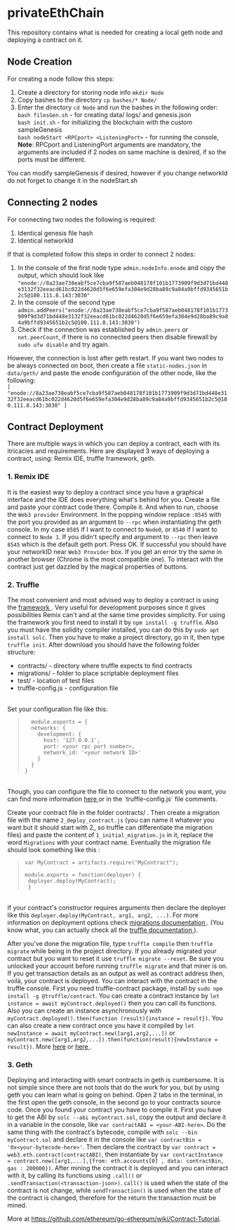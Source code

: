 # privateEthChain


This repository contains what is needed for creating a local geth node and deploying a contract on it.

Node Creation
---
For creating a node follow this steps:

1. Create a directory for storing node info `mkdir Node`
2. Copy bashes to the directory `cp bashes/* Node/`
3. Enter the directory `cd Node` and run the bashes in the following order: <br>
    `bash filesGen.sh` - for creating data/ logs/ and genesis.json <br>
    `bash init.sh` - for initializing the blockchain with the custom sampleGenesis <br>
    `bash nodeStart <RPCport> <ListeningPort>` - for running the console, <b>Note</b>: RPCport and  ListeningPort arguments are mandatory, the arguments are included if 2 nodes on same machine is desired, if so the ports must be different.

You can modify sampleGenesis if desired, however if you change networkId do not forget to change it in the nodeStart.sh

Connecting 2 nodes
---
For connecting two nodes the following is required:
1. Identical genesis file hash
2. Identical networkId

If that is completed follow this steps in order to connect 2 nodes:
1. In the console of the first node type `admin.nodeInfo.enode` and copy the output, which should look like `"enode://8a23ae738eabf5ce7cba9f587aeb048178f101b1773909f9d3d71bd448e3132f32eeacd61bc022d4620d5f6e659efa304e9d28ba89c9a84a9bffd9345651b2c5@100.111.8.143:3030"`
2. In the console of the second type `admin.addPeers("enode://8a23ae738eabf5ce7cba9f587aeb048178f101b1773909f9d3d71bd448e3132f32eeacd61bc022d4620d5f6e659efa304e9d28ba89c9a84a9bffd9345651b2c5@100.111.8.143:3030")`
3. Check if the connection was established by `admin.peers` or `net.peerCount`, if there is no connected peers then disable firewall by `sudo ufw disable` and try again.

However, the connection is lost after geth restart. If you want two nodes to be always connected on boot, then create a file `static-nodes.json` in `data/geth/` and paste the enode configuration of the other node, like the following: <br>
`[
"enode://8a23ae738eabf5ce7cba9f587aeb048178f101b1773909f9d3d71bd448e3132f32eeacd61bc022d4620d5f6e659efa304e9d28ba89c9a84a9bffd9345651b2c5@100.111.8.143:3030"
]`

Contract Deployment
---
There are multiple ways in which you can deploy a contract, each with its itricacies and requirements. Here are displayed 3 ways of deploying a contract, using: Remix IDE, truffle framework, geth. <br>

 <h3>1. Remix IDE </h3>

It is the easiest way to deploy a contract since you have a graphical interface and the IDE does everything what's behind for you. Create a file and paste your contract code there. Compile it. And when to run, choose the `Web3 provider` Environment. In the popping window replace `:8545` with the port you provided as an argument to `--rpc` when instantiating the geth console. In my case `8585` if I want to connect to `Node0`, or `8540` if I want to connect to `Node 1`. If you didn't specify and argument to `--rpc` then leave `8545` which is the default geth port. Press OK. If successful you should have your networkID near `Web3 Provider` box. If you get an error try the same in another browser (Chrome is the most compatible one). To interact with the contract just get dazzled by the magical properties of buttons.

 <h3>2. Truffle </h3>

The most convenient and most advised way to deploy a contract is using the <a href="https://www.trufflesuite.com/"> framework </a>. Very useful for development purposes since it gives possibilities Remix can't and at the same time provides simplicity.
For using the framework you first need to install it by `npm install -g truffle`. Also you must have the solidity compiler installed, you can do this by `sudo apt install solc`. Then you have to make a project directory, go in it, then type `truffle init`. After download you should have the following folder structure: <br>

<ul>
 <li>contracts/ - directory where truffle expects to find contracts</li>
 <li>migrations/ - folder to place scriptable deployment files</li>
 <li>test/ - location of test files</li>
 <li>truffle-config.js - configuration file </li>
</ul>  

<br> Set your configuration file like this:

>       module.exports = {
>       networks: {
>         development: {
>           host: '127.0.0.1',
>           port: <your rpc port number>,
>           network_id: '<your network ID>'
>         }
>       }
>     }

<br>
Though, you can configure the file to connect to the network you want, you can find more information <a href = "truffleframework.com/docs/advanced/configuration"> here </a> or in the `truffle-config.js` file comments.

Create your contract file in the folder contracts/ . Then create a migration file with the name `2_deploy_contract.js` (you can name it whatever you want but it should start with 2_ so truffle can differentiate the migration files) and paste the content of `1_initial_migration.js` in it, replace the word `Migrations` with your contract name. Eventually the migration file should look something like this : <br>

>     var MyContract = artifacts.require("MyContract");
>     
>     module.exports = function(deployer) {
>      deployer.deploy(MyContract);
>      }


 <br> If your contract's  constructor requires arguments then declare the deployer like this `deployer.deploy(MyContract, arg1, arg2, ...)`. For more information on deployment options check <a href="https://www.trufflesuite.com/docs/truffle/getting-started/running-migrations"> migrations documentation </a>. (You know what, you can actually check all the <a href = "https://www.trufflesuite.com/docs/truffle/overview"> truffle documentation </a>). <br>

After you've done the migration file, type `truffle compile` then `truffle migrate` while being in the project directory. If you already migrated your contract but you want to reset it use `truffle migrate --reset`. Be sure you unlocked your account before running `truffle migrate` and that miner is on. If you get transaction details as an output as well as contract address then, voilà, your contract is deployed. You can interact with the contract in the truffle console. First you need truffle-contract package, install by `sudo npm install -g @truffle/contract`. You can create a contract instance by `let instance = await myContract.deployed()` then you can call its functions. Also you can create an instance asynchronously with `myContract.deployed().then(function (result){instance = result})`. You can also create a new contract once you have it compiled by `let newInstance = await myContract.new([arg1,arg2,...])` or `myContract.new([arg1,arg2,...]).then(function(result){newInstance = result})`. More <a href = "https://www.trufflesuite.com/docs/truffle/getting-started/interacting-with-your-contracts"> here</a> or  <a href = "https://github.com/trufflesuite/truffle/tree/master/packages/contract"> here </a>.

<h3>3. Geth </h3>

Deploying and interacting with smart contracts in geth is cumbersome. It is not simple since there are not tools that do the work for you, but by using geth you can learn what is going on behind. Open 2 tabs in the terminal, in the first open the geth console, in the second go to your contracts source code. Once you found your contract you have to compile it. First you have to get the ABI by `solc --abi myContract.sol`, copy the output and declare it in a variable in the console, like `var contractABI = <your-ABI-here>`. Do the same thing with the contract's bytecode, compile with `solc --bin myContract.sol` and declare it in the console like `var contractBin = '0x<your-bytecode-here>'`. Then declare the contract by `var contract = web3.eth.contract(contractABI)`, then  instantiate by  `var contractInstance = contract.new([arg1,...],{from: eth.accounts[0] , data: contractBin, gas : 200000})`. After mining the contract it is deployed and you can interact with it, by calling its functions using `.call()` or `.sendTransaction(<transaction-json>)`. `call()` is used when the state of the contract is not change, while `sendTransaction()` is used when the state of the contract is changed, therefore for the return the transaction must be mined. 

More at https://github.com/ethereum/go-ethereum/wiki/Contract-Tutorial.
